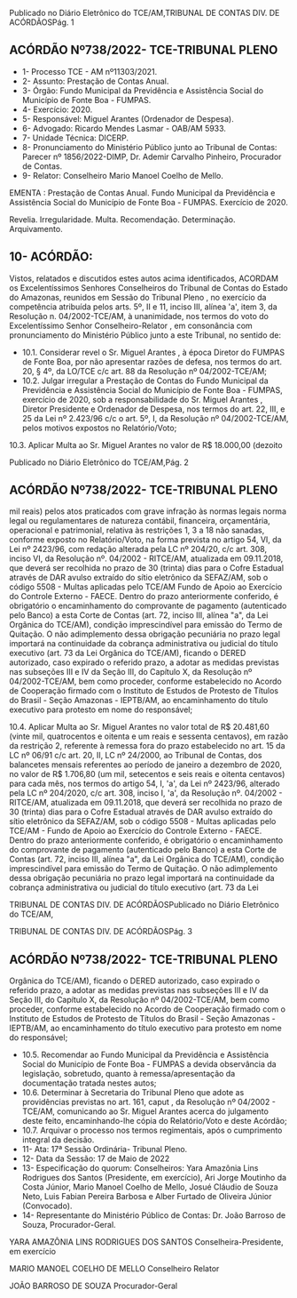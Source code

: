 Publicado  no  Diário  Eletrônico do TCE/AM,TRIBUNAL DE CONTAS DIV. DE ACÓRDÃOSPág. 1

## ACÓRDÃO Nº738/2022- TCE-TRIBUNAL PLENO

- 1- Processo TCE - AM nº11303/2021.
- 2- Assunto: Prestação de Contas Anual.
- 3- Órgão: Fundo Municipal da Previdência e  Assistência  Social  do  Município  de  Fonte Boa - FUMPAS.
- 4- Exercício: 2020.
- 5- Responsável: Miguel Arantes (Ordenador de Despesa).
- 6- Advogado: Ricardo Mendes Lasmar - OAB/AM 5933.
- 7- Unidade Técnica: DICERP.
- 8- Pronunciamento  do  Ministério  Público  junto  ao  Tribunal  de  Contas: Parecer  nº 1856/2022-DIMP, Dr. Ademir Carvalho Pinheiro, Procurador de Contas.
- 9- Relator: Conselheiro Mario Manoel Coelho de Mello.

EMENTA : Prestação de Contas Anual. Fundo Municipal  da  Previdência  e  Assistência  Social  do Município  de  Fonte  Boa  -  FUMPAS.  Exercício  de 2020.

Revelia. Irregularidade. Multa. Recomendação. Determinação. Arquivamento.

## 10-  ACÓRDÃO:

Vistos, relatados e discutidos estes autos acima identificados, ACORDAM os Excelentíssimos Senhores Conselheiros do Tribunal de Contas do Estado do Amazonas, reunidos em Sessão do Tribunal Pleno , no exercício da competência atribuída pelos arts. 5º, II e 11, inciso III, alínea 'a', item 3, da Resolução n. 04/2002-TCE/AM, à unanimidade, nos termos do voto do Excelentíssimo Senhor Conselheiro-Relator , em consonância com pronunciamento do Ministério Público junto a este Tribunal, no sentido de:

- 10.1. Considerar revel o Sr. Miguel Arantes , à época Diretor do FUMPAS de Fonte Boa, por não apresentar razões de defesa, nos termos do art. 20, § 4º, da LO/TCE c/c art. 88 da Resolução nº 04/2002-TCE/AM;
- 10.2. Julgar irregular a Prestação de Contas do Fundo Municipal da Previdência e Assistência Social do Município de Fonte Boa - FUMPAS, exercício de 2020, sob a responsabilidade do Sr. Miguel Arantes , Diretor Presidente e Ordenador de Despesa, nos termos do art. 22, III, e 25 da Lei nº 2.423/96 c/c o art. 5º, I, da Resolução nº 04/2002-TCE/AM, pelos motivos expostos no Relatório/Voto;

10.3. Aplicar Multa ao Sr. Miguel Arantes no valor de R$ 18.000,00 (dezoito

Publicado  no  Diário  Eletrônico do TCE/AM,Pág. 2

## ACÓRDÃO Nº738/2022- TCE-TRIBUNAL PLENO

mil  reais)  pelos  atos  praticados  com  grave  infração  às  normas  legais norma legal ou regulamentares de natureza contábil, financeira, orçamentária,  operacional  e  patrimonial,  relativa  às  restrições  1,  3  a  18 não sanadas, conforme exposto no Relatório/Voto, na forma prevista no artigo 54, VI, da Lei nº 2423/96, com redação alterada pela LC nº 204/20, c/c art. 308, inciso VI, da Resolução nº. 04/2002 - RITCE/AM, atualizada em 09.11.2018,  que  deverá  ser  recolhida  no prazo  de  30  (trinta)  dias para o Cofre Estadual através de DAR avulso extraído do sítio eletrônico da  SEFAZ/AM,  sob  o  código  5508  -  Multas  aplicadas  pelo  TCE/AM  Fundo de Apoio ao  Exercício  do  Controle  Externo  -  FAECE.  Dentro  do prazo anteriormente conferido, é obrigatório o encaminhamento  do comprovante  de  pagamento  (autenticado  pelo  Banco)  a  esta  Corte  de Contas  (art.  72,  inciso  III,  alínea  "a",  da  Lei  Orgânica  do  TCE/AM), condição  imprescindível  para  emissão  do  Termo  de  Quitação.  O  não adimplemento  dessa  obrigação  pecuniária  no  prazo  legal  importará  na continuidade da cobrança administrativa ou judicial do título executivo (art. 73  da  Lei  Orgânica  do  TCE/AM),  ficando  o  DERED  autorizado,  caso expirado o referido prazo, a adotar as medidas previstas nas subseções III e IV da Seção III, do Capítulo X, da Resolução nº 04/2002-TCE/AM, bem como proceder, conforme estabelecido no Acordo de Cooperação firmado com  o  Instituto  de  Estudos  de  Protesto  de  Títulos  do  Brasil  -  Seção Amazonas  -  IEPTB/AM,  ao  encaminhamento  do  título  executivo  para protesto em nome do responsável;

10.4. Aplicar Multa ao Sr. Miguel Arantes no valor total de R$ 20.481,60 (vinte mil, quatrocentos e oitenta e um reais e sessenta centavos), em razão da restrição 2, referente à remessa fora do prazo estabelecido no art. 15 da LC  nº  06/91  c/c  art.  20,  II,  LC  nº  24/2000,  ao  Tribunal  de  Contas,  dos balancetes mensais referentes ao período de janeiro a dezembro de 2020, no  valor  de R$  1.706,80 (um  mil, setecentos  e  seis  reais  e  oitenta centavos)  para  cada  mês,  nos  termos  do  artigo  54,  I,  'a',  da  Lei  nº 2423/96,  alterado  pela  LC  nº  204/2020,  c/c  art.  308,  inciso  I,  'a',  da Resolução  nº.  04/2002  -  RITCE/AM,  atualizada  em  09.11.2018,  que deverá ser recolhida no prazo de 30 (trinta) dias para o Cofre Estadual através de DAR avulso extraído do sítio eletrônico da SEFAZ/AM, sob o código  5508  -  Multas  aplicadas  pelo  TCE/AM  -  Fundo  de  Apoio  ao Exercício  do  Controle  Externo  -  FAECE.  Dentro  do  prazo  anteriormente conferido, é obrigatório o encaminhamento do comprovante de pagamento  (autenticado  pelo  Banco)  a  esta  Corte  de  Contas  (art.  72, inciso III, alínea "a", da Lei Orgânica do TCE/AM), condição imprescindível para emissão do Termo de Quitação. O não adimplemento dessa obrigação pecuniária no prazo legal importará na continuidade da cobrança  administrativa  ou  judicial  do  título  executivo  (art.  73  da  Lei

TRIBUNAL DE CONTAS DIV. DE ACÓRDÃOSPublicado  no  Diário  Eletrônico do TCE/AM,

TRIBUNAL DE CONTAS DIV. DE ACÓRDÃOSPág. 3

## ACÓRDÃO Nº738/2022- TCE-TRIBUNAL PLENO

Orgânica  do  TCE/AM),  ficando  o  DERED  autorizado,  caso  expirado  o referido prazo, a adotar as medidas previstas nas subseções III e IV da Seção III, do Capítulo X, da Resolução nº 04/2002-TCE/AM, bem como proceder, conforme estabelecido no Acordo de Cooperação firmado com o Instituto de Estudos de Protesto de Títulos do Brasil - Seção Amazonas -  IEPTB/AM,  ao  encaminhamento  do  título  executivo  para  protesto  em nome do responsável;

- 10.5. Recomendar ao Fundo Municipal da Previdência e Assistência Social do Município de Fonte Boa - FUMPAS a devida observância da legislação, sobretudo,  quanto  à  remessa/apresentação  da  documentação  tratada nestes autos;
- 10.6. Determinar à  Secretaria  do  Tribunal  Pleno  que  adote  as  providências previstas  no  art. 161, caput , da  Resolução  nº  04/2002  -  TCE/AM, comunicando  ao  Sr.  Miguel  Arantes  acerca  do  julgamento  deste  feito, encaminhando-lhe cópia do Relatório/Voto e deste Acórdão;
- 10.7. Arquivar o processo  nos  termos  regimentais,  após  o  cumprimento integral da decisão.
- 11-  Ata: 17ª Sessão Ordinária- Tribunal Pleno.
- 12-  Data da Sessão: 17 de Maio de 2022
- 13-  Especificação  do  quorum: Conselheiros:  Yara  Amazônia  Lins  Rodrigues  dos Santos (Presidente, em exercício), Ari Jorge Moutinho da Costa Júnior, Mario Manoel Coelho de Mello, Josué Cláudio de Souza Neto, Luis Fabian Pereira Barbosa e Alber Furtado de Oliveira Júnior (Convocado).
- 14-  Representante  do  Ministério  Público  de  Contas: Dr.  João  Barroso  de  Souza, Procurador-Geral.

YARA AMAZÔNIA LINS RODRIGUES DOS SANTOS Conselheira-Presidente, em exercício

MARIO MANOEL COELHO DE MELLO Conselheiro Relator

JOÃO BARROSO DE SOUZA Procurador-Geral